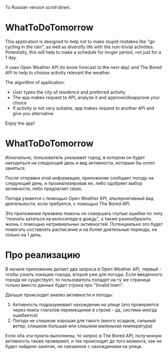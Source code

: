 To Russian version scroll down.

# WhatToDoTomorrow

This application is designed to help not to make stupid mistakes like "go cycling in the rain", as well as diversify life with the non-trivial activities. Potentially, this will help to make a schedule for longer period, not just for a 1 day.

It uses Open Weather API (to know forecast to the next day) and The Bored API to help to choose activity relevant the weather.

The algorithm of application:

* User types the city of residence and preferred activity
* The app makes request to API, analyze it and approve/disapprove your choice
* If activity is not very suitable, app makes request to another API and give you alternative

Enjoy the app!

# WhatToDoTomorrow

Изначально, пользователь указывает город, в котором он будет находиться на следующий день и вид активности, которым бы хотел заняться.

После отправки этой информации, приложение сообщает погоду на следующий день, и проанализировав ее, либо одобряет выбор активности, либо предлагает свою.

Погода узнается с помощью Open Weather API, альтернативный вид деятельности, если требуется, с помощью The Bored API.

Это приложение призвано помочь не совершать глупые ошибки по типу "поехать кататься на велосипеде в дождь", а также разнообразить жизнь с помощью нетривиальных активностей. Потенциально это будет помогать составлять расписание и на более длительные периоды, не только на 1 день.

# Про реализацию

В начале приложение делает два запроса в Open Weather API, первый - чтобы узнать локацию города, второй уже для погоды. Если введенного города не существует, то пользователь попадет на ту же страница только вместо данных будет строка про "Invalid town".

Дальше происходит анализ активности и погоды: 
1) Активность подразумевает нахождение на улице (это проверяется через поиск глаголов перемещения в строке - да, система иногда ошибается)
2) Погода не слишком хорошая для такого (много осадков, сильный ветер, слишком большая или слишком маленькая температура)

Если оба эти пункта выполнены, то запрос в The Bored API, полученную активность также проверяют, и так происходит до того момента, как не будет найдено занятие, не связанное с нахождением на улице.
